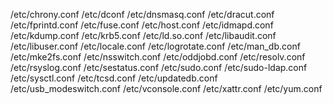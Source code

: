 /etc/chrony.conf
/etc/dconf
/etc/dnsmasq.conf
/etc/dracut.conf
/etc/fprintd.conf
/etc/fuse.conf
/etc/host.conf
/etc/idmapd.conf
/etc/kdump.conf
/etc/krb5.conf
/etc/ld.so.conf
/etc/libaudit.conf
/etc/libuser.conf
/etc/locale.conf
/etc/logrotate.conf
/etc/man_db.conf
/etc/mke2fs.conf
/etc/nsswitch.conf
/etc/oddjobd.conf
/etc/resolv.conf
/etc/rsyslog.conf
/etc/sestatus.conf
/etc/sudo.conf
/etc/sudo-ldap.conf
/etc/sysctl.conf
/etc/tcsd.conf
/etc/updatedb.conf
/etc/usb_modeswitch.conf
/etc/vconsole.conf
/etc/xattr.conf
/etc/yum.conf